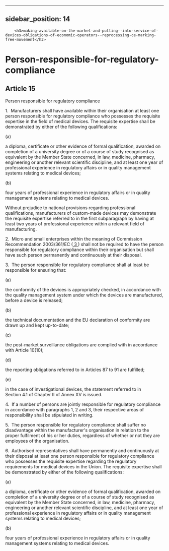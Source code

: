 
---
sidebar_position: 14
---
        <h3>making-available-on-the-market-and-putting--into-service-of-devices-obligations-of-economic-operators--reprocessing-ce-marking-free-movement</h3>
<h1>Person-responsible-for-regulatory-compliance</h1>
<h2>Article 15</h2>
   <p class="stitle-article-norm">Person responsible for regulatory compliance</p>
   <p class="norm">1.&nbsp;&nbsp;Manufacturers shall have available 
within their organisation at least one person responsible for regulatory
 compliance who possesses the requisite expertise in the field of 
medical devices. The requisite expertise shall be demonstrated by either
 of the following qualifications:</p>
   <div class="grid-container grid-list">
      <div class="list grid-list-column-1">
         <span>(a)&nbsp;</span>
      </div>
      <div class="grid-list-column-2">
         <p class="norm">a diploma, certificate or other evidence of 
formal qualification, awarded on completion of a university degree or of
 a course of study recognised as equivalent by the Member&nbsp;State 
concerned, in law, medicine, pharmacy, engineering or another relevant 
scientific discipline, and at least one year of professional experience 
in regulatory affairs or in quality management systems relating to 
medical devices;</p>
      </div>
   </div>
   <div class="grid-container grid-list">
      <div class="list grid-list-column-1">
         <span>(b)&nbsp;</span>
      </div>
      <div class="grid-list-column-2">
         <p class="norm">four years of professional experience in regulatory affairs or in quality management systems relating to medical devices.</p>
      </div>
   </div>
   <p class="norm">Without prejudice to national provisions regarding 
professional qualifications, manufacturers of custom-made devices may 
demonstrate the requisite expertise referred to in the first 
subparagraph&nbsp;by having at least two years of professional 
experience within a relevant field of manufacturing.</p>
   <p class="norm">2.&nbsp;&nbsp;Micro and small enterprises within the meaning of Commission Recommendation&nbsp;2003/361/EC&nbsp;(<a href="#E0003" id="src.E0003">
         <span class="superscript">3</span>
      </a>) shall not be required to have the person responsible for 
regulatory compliance within their organisation but shall have such 
person permanently and continuously at their disposal.</p>
   <p class="norm">3.&nbsp;&nbsp;The person responsible for regulatory compliance shall at least be responsible for ensuring that:</p>
   <div class="grid-container grid-list">
      <div class="list grid-list-column-1">
         <span>(a)&nbsp;</span>
      </div>
      <div class="grid-list-column-2">
         <p class="norm">the conformity of the devices is appropriately 
checked, in accordance with the quality management system under which 
the devices are manufactured, before a device is released;</p>
      </div>
   </div>
   <div class="grid-container grid-list">
      <div class="list grid-list-column-1">
         <span>(b)&nbsp;</span>
      </div>
      <div class="grid-list-column-2">
         <p class="norm">the technical documentation and the EU declaration of conformity are drawn up and kept up-to-date;</p>
      </div>
   </div>
   <div class="grid-container grid-list">
      <div class="list grid-list-column-1">
         <span>(c)&nbsp;</span>
      </div>
      <div class="grid-list-column-2">
         <p class="norm">the post-market surveillance obligations are complied with in accordance with Article&nbsp;10(10);</p>
      </div>
   </div>
   <div class="grid-container grid-list">
      <div class="list grid-list-column-1">
         <span>(d)&nbsp;</span>
      </div>
      <div class="grid-list-column-2">
         <p class="norm">the reporting obligations referred to in Articles&nbsp;87 to 91 are fulfilled;</p>
      </div>
   </div>
   <div class="grid-container grid-list">
      <div class="list grid-list-column-1">
         <span>(e)&nbsp;</span>
      </div>
      <div class="grid-list-column-2">
         <p class="norm">in the case of investigational devices, the statement referred to in Section&nbsp;4.1 of Chapter II of Annex&nbsp;XV is issued.</p>
      </div>
   </div>
   <p class="norm">4.&nbsp;&nbsp;If a number of persons are jointly 
responsible for regulatory compliance in accordance with paragraphs 1, 2
 and 3, their respective areas of responsibility shall be stipulated in 
writing.</p>
   <p class="norm">5.&nbsp;&nbsp;The person responsible for regulatory 
compliance shall suffer no disadvantage within the manufacturer's 
organisation in relation to the proper fulfilment of his or her duties, 
regardless of whether or not they are employees of the organisation.</p>
   <p class="norm">6.&nbsp;&nbsp;Authorised representatives shall have 
permanently and continuously at their disposal at least one person 
responsible for regulatory compliance who possesses the requisite 
expertise regarding the regulatory requirements for medical devices in 
the Union. The requisite expertise shall be demonstrated by either of 
the following qualifications:</p>
   <div class="grid-container grid-list">
      <div class="list grid-list-column-1">
         <span>(a)&nbsp;</span>
      </div>
      <div class="grid-list-column-2">
         <p class="norm">a diploma, certificate or other evidence of 
formal qualification, awarded on completion of a university degree or of
 a course of study recognised as equivalent by the Member&nbsp;State 
concerned, in law, medicine, pharmacy, engineering or another relevant 
scientific discipline, and at least one year of professional experience 
in regulatory affairs or in quality management systems relating to 
medical devices;</p>
      </div>
   </div>
   <div class="grid-container grid-list">
      <div class="list grid-list-column-1">
         <span>(b)&nbsp;</span>
      </div>
      <div class="grid-list-column-2">
         <p class="norm">four years of professional experience in regulatory affairs or in quality management systems relating to medical devices.</p>
      </div>
   </div>